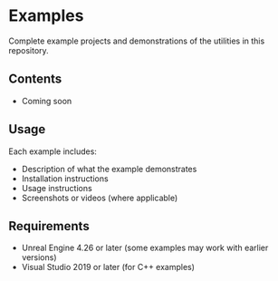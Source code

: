 # Examples

Complete example projects and demonstrations of the utilities in this repository.

## Contents

- Coming soon

## Usage

Each example includes:
- Description of what the example demonstrates
- Installation instructions
- Usage instructions
- Screenshots or videos (where applicable)

## Requirements

- Unreal Engine 4.26 or later (some examples may work with earlier versions)
- Visual Studio 2019 or later (for C++ examples)